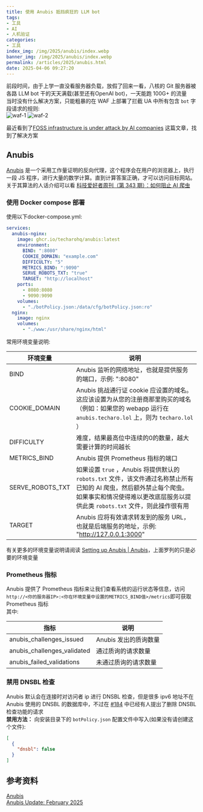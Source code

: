 ```yaml
---
title: 使用 Anubis 抵挡疯狂的 LLM bot
tags:
- 工具
- AI
- 人机验证
categories: 
- 工具
index_img: /img/2025/anubis/index.webp
banner_img: /img/2025/anubis/index.webp
permalink: /articles/2025/anubis.html
date: 2025-04-06 09:27:20
---
```

前段时间，由于上学一直没看服务器负载，放假了回来一看，八核的 Git 服务器被各路 LLM bot 干的天天满载(甚至还有OpenAI bot)，一天能跑 100G+ 的流量  
当时没有什么解决方案，只能粗暴的在 WAF 上部署了拦截 UA 中所有包含 `bot` 字段请求的规则:  
![waf-1](/img/2025/anubis/waf-1.webp)
![waf-2](/img/2025/anubis/waf-2.webp)

最近看到了[FOSS infrastructure is under attack by AI companies](https://thelibre.news/foss-infrastructure-is-under-attack-by-ai-companies/) 这篇文章，找到了解决方案

## Anubis

[Anubis](https://github.com/TecharoHQ/anubis) 是一个采用工作量证明的反向代理，这个程序会在用户的浏览器上，执行一段 JS 程序，进行大量的数学计算。直到计算答案正确，才可以访问目标网站。  
关于其算法的人话介绍可以看 [科技爱好者周刊（第 343 期）：如何阻止 AI 爬虫](https://www.ruanyifeng.com/blog/2025/03/weekly-issue-343.html)

### 使用 Docker compose 部署

使用以下docker-compose.yml:

```yaml
services:
  anubis-nginx:
    image: ghcr.io/techarohq/anubis:latest
    environment:
      BIND: ":8080"
      COOKIE_DOMAIN: "example.com"
      DIFFICULTY: "5"
      METRICS_BIND: ":9090"
      SERVE_ROBOTS_TXT: "true"
      TARGET: "http://localhost"
    ports:
      - 8080:8080
      - 9090:9090
    volumes:
      - "./botPolicy.json:/data/cfg/botPolicy.json:ro"
  nginx:
    image: nginx
    volumes:
      - "./www:/usr/share/nginx/html"
```

常用环境变量说明:

|环境变量 | 说明|
|--- | ---|
|BIND | Anubis 监听的网络地址，也就是提供服务的端口，示例: ":8080"|
|COOKIE_DOMAIN | Anubis 挑战通行证 cookie 应设置的域名。这应该设置为从您的注册商那里购买的域名（例如：如果您的 webapp 运行在 `anubis.techaro.lol` 上，则为 `techaro.lol` ）|
|DIFFICULTY | 难度，结果最高位中连续的0的数量，越大需要计算的时间越长|
|METRICS_BIND | Anubis 提供 Prometheus 指标的端口|
|SERVE_ROBOTS_TXT | 如果设置 `true` ，Anubis 将提供默认的 `robots.txt` 文件，该文件通过名称禁止所有已知的 AI 爬虫，然后额外禁止每个爬虫。如果事实和情况使得难以更改底层服务以提供此类 `robots.txt` 文件，则此操作很有用|
|TARGET | Anubis 应将有效请求转发到的服务 URL，也就是后端服务的地址，示例: "<http://127.0.0.1:3000>"|

有关更多的环境变量说明请阅读 [Setting up Anubis | Anubis](https://anubis.techaro.lol/docs/admin/installation/)，上面罗列的只是必要的环境变量

### Prometheus 指标

Anubis 提供了 Prometheus 指标来让我们查看系统的运行状态等信息，访问`http://<你的服务器IP>:<你在环境变量中设置的METRICS_BIND值>/metrics`即可获取 Prometheus 指标  
其中:

| 指标 | 说明 |
| --- | --- |
| anubis_challenges_issued | Anubis 发出的质询数量 |
| anubis_challenges_validated | 通过质询的请求数量 |
| anubis_failed_validations | 未通过质询的请求数量 |

### 禁用 DNSBL 检查

Anubis 默认会在连接时对访问者 ip 进行 DNSBL 检查，但是很多 ipv6 地址不在 Anubis 使用的 DNSBL 的数据库中，不过在 [#184](https://github.com/TecharoHQ/anubis/issues/184) 中已经有人提出了删除 DNSBL 检查功能的请求  
**禁用方法：**
向安装目录下的  `botPolicy.json` 配置文件中写入(如果没有请创建这个文件):

```json
[
  {
    "dnsbl": false
  }
]
```

## 参考资料

[Anubis](https://anubis.techaro.lol/docs/)  
[Anubis Update: February 2025](https://xeiaso.net/blog/2025/anubis-update-m02/)
